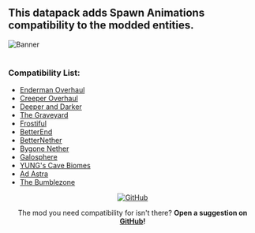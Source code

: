 ## This datapack adds Spawn Animations compatibility to the modded entities.

![Banner](https://cdn.modrinth.com/data/cached_images/c83cdb92dfd28a44a0f1693be7a1006a51d37b2d.png)
#
### Compatibility List:

- [Enderman Overhaul](https://modrinth.com/mod/enderman-overhaul)
- [Creeper Overhaul](https://modrinth.com/mod/creeper-overhaul)
- [Deeper and Darker](https://modrinth.com/mod/deeperdarker)
- [The Graveyard](https://modrinth.com/mod/the-graveyard-fabric)
- [Frostiful](https://modrinth.com/mod/frostiful)
- [BetterEnd](https://modrinth.com/mod/betterend)
- [BetterNether](https://modrinth.com/mod/betternether)
- [Bygone Nether](https://modrinth.com/mod/bygone-nether)
- [Galosphere](https://modrinth.com/mod/galosphere)
- [YUNG's Cave Biomes](https://modrinth.com/mod/yungs-cave-biomes)
- [Ad Astra](https://modrinth.com/mod/ad-astra)
- [The Bumblezone](https://modrinth.com/mod/the-bumblezone-fabric)

<div align="center">
<a href="https://github.com/Fyoncle/spawnanimations-compats" rel="noopener nofollow ugc">
<img src="https://wsrv.nl/?url=https://i.ibb.co/N9s5hz1/github.png" alt="GitHub"></a> 
  
The mod you need compatibility for isn't there? **Open a suggestion on [GitHub](https://github.com/Fyoncle/spawnanimations-compats/issues/new?template=suggestions.yml)!**
</div>
